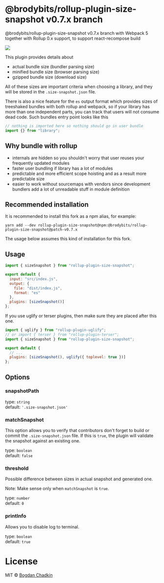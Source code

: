 # @brodybits/rollup-plugin-size-snapshot v0.7.x branch

@brodybits/rollup-plugin-size-snapshot v0.7.x branch with Webpack 5 together with Rollup 0.x support, to support react-recompose build

<img src="example2.png" />

This plugin provides details about

- actual bundle size (bundler parsing size)
- minified bundle size (browser parsing size)
- gzipped bundle size (download size)

All of these sizes are important criteria when choosing a library, and they will be stored in the `.size-snapshot.json` file.

There is also a nice feature for the `es` output format which provides sizes of treeshaked bundles with both rollup and webpack, so if your library has more than one independent parts, you can track that users will not consume dead code. Such bundles entry point looks like this

```js
// nothing is imported here so nothing should go in user bundle
import {} from "library";
```

## Why bundle with rollup

- internals are hidden so you shouldn't worry that user reuses your frequently updated modules
- faster user bundling if library has a lot of modules
- predictable and more efficient scope hoisting and as a result more predictable size
- easier to work without sourcemaps with vendors since development bundlers add a lot of unreadable stuff in module definition

## Recommended installation

It is recommended to install this fork as a npm alias, for example:

```console
yarn add --dev rollup-plugin-size-snapshot@npm:@brodybits/rollup-plugin-size-snapshot@patch-v0.7.x
```

The usage below assumes this kind of installation for this fork.

## Usage

```js
import { sizeSnapshot } from "rollup-plugin-size-snapshot";

export default {
  input: "src/index.js",
  output: {
    file: "dist/index.js",
    format: "es"
  },
  plugins: [sizeSnapshot()]
};
```

If you use uglify or terser plugins, then make sure they are placed after this one.

```js
import { uglify } from "rollup-plugin-uglify";
// or import { terser } from "rollup-plugin-terser";
import { sizeSnapshot } from "rollup-plugin-size-snapshot";

export default {
  // ...
  plugins: [sizeSnapshot(), uglify({ toplevel: true })]
};
```

## Options

### snapshotPath

type: `string`  
default: `'.size-snapshot.json'`

### matchSnapshot

This option allows you to verify that contributors don't forget to build or commit the `.size-snapshot.json` file. If this is `true`, the plugin will validate the snapshot against an existing one.

type: `boolean`  
default: `false`

### threshold

Possible difference between sizes in actual snapshot and generated one.

Note: Make sense only when `matchSnapshot` is `true`.

type: `number`  
default: `0`

### printInfo

Allows you to disable log to terminal.

type: `boolean`  
default: `true`

# License

MIT &copy; [Bogdan Chadkin](mailto:trysound@yandex.ru)
